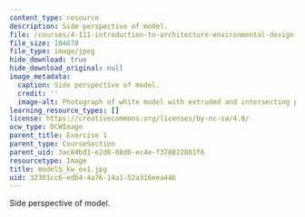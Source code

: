 ```yaml
---
content_type: resource
description: Side perspective of model.
file: /courses/4-111-introduction-to-architecture-environmental-design-spring-2014/32301cc6edb44a7614a152a316eea44b_modelS_kw_ex1.jpg
file_size: 104678
file_type: image/jpeg
hide_download: true
hide_download_original: null
image_metadata:
  caption: Side perspective of model.
  credit: ''
  image-alt: Photograph of white model with extruded and intersecting planes.
learning_resource_types: []
license: https://creativecommons.org/licenses/by-nc-sa/4.0/
ocw_type: OCWImage
parent_title: Exercise 1
parent_type: CourseSection
parent_uid: 3ac84bd1-e2d8-08d0-ec4e-f378022801f6
resourcetype: Image
title: modelS_kw_ex1.jpg
uid: 32301cc6-edb4-4a76-14a1-52a316eea44b
---
```

Side perspective of model.